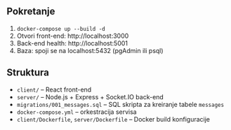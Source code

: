 ## Pokretanje

1. `docker-compose up --build -d`  
2. Otvori front-end: http://localhost:3000  
3. Back-end health: http://localhost:5001  
4. Baza: spoji se na localhost:5432 (pgAdmin ili psql)

## Struktura

- `client/` – React front-end  
- `server/` – Node.js + Express + Socket.IO back-end  
- `migrations/001_messages.sql` – SQL skripta za kreiranje tabele `messages`  
- `docker-compose.yml` – orkestracija servisa  
- `client/Dockerfile`, `server/Dockerfile` – Docker build konfiguracije  


